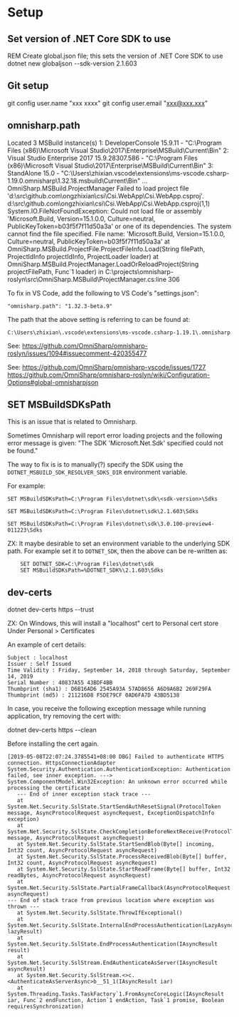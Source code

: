 # Setup

## Set version of .NET Core SDK to use

REM Create global.json file; this sets the version of .NET Core SDK to use
dotnet new globaljson --sdk-version 2.1.603

## Git setup

git config user.name "xxx xxxx"
git config user.email "xxx@xxx.xxx"

## omnisharp.path

[info]: OmniSharp.MSBuild.Discovery.MSBuildLocator
        Located 3 MSBuild instance(s)
            1: DeveloperConsole 15.9.11 -                     "C:\Program Files (x86)\Microsoft Visual Studio\2017\Enterprise\MSBuild\Current\Bin"
            2: Visual Studio Enterprise 2017 15.9.28307.586 - "C:\Program Files (x86)\Microsoft Visual Studio\2017\Enterprise\MSBuild\Current\Bin"
            3: StandAlone 15.0 - "C:\Users\zhixian\.vscode\extensions\ms-vscode.csharp-1.19.0\.omnisharp\1.32.18\.msbuild\Current\Bin"
...
OmniSharp.MSBuild.ProjectManager
        Failed to load project file 'd:\src\github.com\ongzhixian\csi\Csi.WebApp\Csi.WebApp.csproj'.
d:\src\github.com\ongzhixian\csi\Csi.WebApp\Csi.WebApp.csproj(1,1)
System.IO.FileNotFoundException: Could not load file or assembly 'Microsoft.Build, Version=15.1.0.0, Culture=neutral, PublicKeyToken=b03f5f7f11d50a3a' or one of its dependencies. The system cannot find the file specified.
File name: 'Microsoft.Build, Version=15.1.0.0, Culture=neutral, PublicKeyToken=b03f5f7f11d50a3a'
   at OmniSharp.MSBuild.ProjectFile.ProjectFileInfo.Load(String filePath, ProjectIdInfo projectIdInfo, ProjectLoader loader)
   at OmniSharp.MSBuild.ProjectManager.LoadOrReloadProject(String projectFilePath, Func`1 loader) in C:\projects\omnisharp-roslyn\src\OmniSharp.MSBuild\ProjectManager.cs:line 306

To fix in VS Code, add the following to VS Code's "settings.json":

```
"omnisharp.path": "1.32.3-beta.9"
```

The path that the above setting is referring to can be found at:

```
C:\Users\zhixian\.vscode\extensions\ms-vscode.csharp-1.19.1\.omnisharp
```

See:
https://github.com/OmniSharp/omnisharp-roslyn/issues/1094#issuecomment-420355477

See:
https://github.com/OmniSharp/omnisharp-vscode/issues/1727
https://github.com/OmniSharp/omnisharp-roslyn/wiki/Configuration-Options#global-omnisharpjson

## SET MSBuildSDKsPath

This is an issue that is related to Omnisharp.

Sometimes Omnisharp will report error loading projects and the following error message is given:
"The SDK 'Microsoft.Net.Sdk' specified could not be found."

The way to fix is is to manually(?) specify the SDK using the `DOTNET_MSBUILD_SDK_RESOLVER_SDKS_DIR` environment variable.

For example:

```
SET MSBuildSDKsPath=C:\Program Files\dotnet\sdk\<sdk-version>\Sdks

SET MSBuildSDKsPath=C:\Program Files\dotnet\sdk\2.1.603\Sdks

SET MSBuildSDKsPath=C:\Program Files\dotnet\sdk\3.0.100-preview4-011223\Sdks
```

ZX: It maybe desirable to set an environment variable to the underlying SDK path.
    For example set it to `DOTNET_SDK`, then the above can be re-written as:

```
    SET DOTNET_SDK=C:\Program Files\dotnet\sdk
    SET MSBuildSDKsPath=%DOTNET_SDK%\2.1.603\Sdks
```

## dev-certs

dotnet dev-certs https --trust

ZX: On Windows, this will install a "localhost" cert to Personal cert store 
    Under Personal > Certificates

An example of cert details:

```
Subject : localhost
Issuer : Self Issued
Time Validity : Friday, September 14, 2018 through Saturday, September 14, 2019
Serial Number : 40837A55 43BDF4BB
Thumbprint (sha1) : D6B16AD6 2545A93A 57AD8656 A6D9A6B2 269F29FA
Thumbprint (md5) : 211216D8 F5DE79CF 0AD6FA7D 43BD5138
```

In case, you receive the following exception message while running application, 
try removing the cert with:

dotnet dev-certs https --clean

Before installing the cert again.

```
[2019-05-08T22:07:24.3785541+08:00 DBG] Failed to authenticate HTTPS connection. HttpsConnectionAdapter
System.Security.Authentication.AuthenticationException: Authentication failed, see inner exception. ---> System.ComponentModel.Win32Exception: An unknown error occurred while processing the certificate
   --- End of inner exception stack trace ---
   at System.Net.Security.SslState.StartSendAuthResetSignal(ProtocolToken message, AsyncProtocolRequest asyncRequest, ExceptionDispatchInfo exception)
   at System.Net.Security.SslState.CheckCompletionBeforeNextReceive(ProtocolToken message, AsyncProtocolRequest asyncRequest)
   at System.Net.Security.SslState.StartSendBlob(Byte[] incoming, Int32 count, AsyncProtocolRequest asyncRequest)
   at System.Net.Security.SslState.ProcessReceivedBlob(Byte[] buffer, Int32 count, AsyncProtocolRequest asyncRequest)
   at System.Net.Security.SslState.StartReadFrame(Byte[] buffer, Int32 readBytes, AsyncProtocolRequest asyncRequest)
   at System.Net.Security.SslState.PartialFrameCallback(AsyncProtocolRequest asyncRequest)
--- End of stack trace from previous location where exception was thrown ---
   at System.Net.Security.SslState.ThrowIfExceptional()
   at System.Net.Security.SslState.InternalEndProcessAuthentication(LazyAsyncResult lazyResult)
   at System.Net.Security.SslState.EndProcessAuthentication(IAsyncResult result)
   at System.Net.Security.SslStream.EndAuthenticateAsServer(IAsyncResult asyncResult)
   at System.Net.Security.SslStream.<>c.<AuthenticateAsServerAsync>b__51_1(IAsyncResult iar)
   at System.Threading.Tasks.TaskFactory`1.FromAsyncCoreLogic(IAsyncResult iar, Func`2 endFunction, Action`1 endAction, Task`1 promise, Boolean requiresSynchronization)
```
